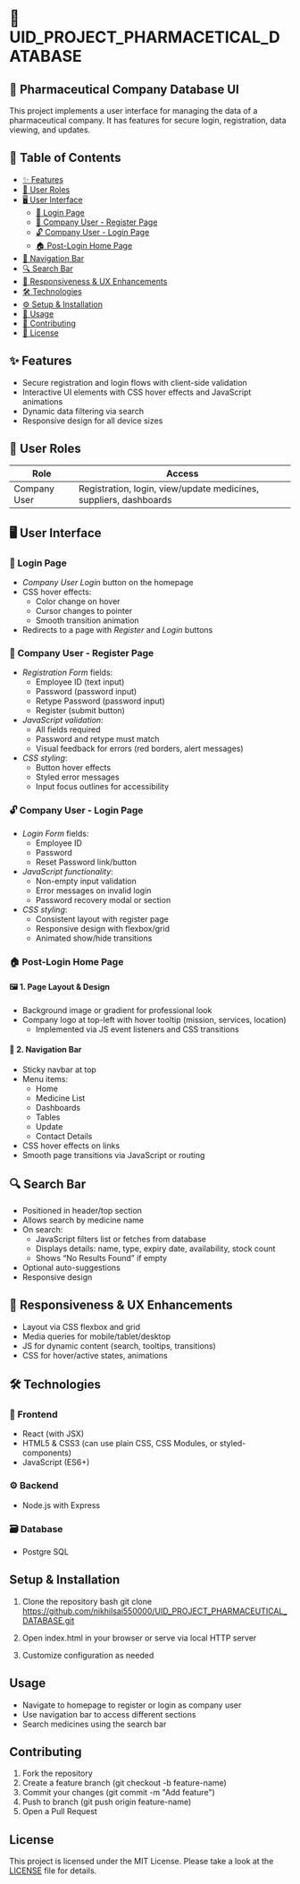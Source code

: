 # 💊 UID_PROJECT_PHARMACETICAL_DATABASE

## 🧪 Pharmaceutical Company Database UI

This project implements a user interface for managing the data of a pharmaceutical company. It has features for secure login, registration, data viewing, and updates.

## 📑  Table of Contents

- [✨ Features](#features)
- [👥 User Roles](#user-roles)
- [🖥️ User Interface](#user-interface)
  - [🔐 Login Page](#login-page)
  - [📝 Company User - Register Page](#company-user---register-page)
  - [🔓 Company User - Login Page](#company-user---login-page)
  - [🏠 Post-Login Home Page](#post-login-home-page)
- [🧭 Navigation Bar](#navigation-bar)
- [🔍 Search Bar](#search-bar)
- [📱 Responsiveness & UX Enhancements](#responsiveness--ux-enhancements)
- [🛠️ Technologies](#technologies)
- [⚙️ Setup & Installation](#setup--installation)
- [🚀 Usage](#usage)
- [🤝 Contributing](#contributing)
- [📝 License](#license)

## ✨ Features

- Secure registration and login flows with client-side validation
- Interactive UI elements with CSS hover effects and JavaScript animations
- Dynamic data filtering via search
- Responsive design for all device sizes


## 👥 User Roles

| Role         | Access                                              |
|--------------|-----------------------------------------------------|
| Company User | Registration, login, view/update medicines, suppliers, dashboards |


## 🖥️ User Interface

### 🔐 Login Page

- *Company User Login* button on the homepage
- CSS hover effects:
  - Color change on hover
  - Cursor changes to pointer
  - Smooth transition animation
- Redirects to a page with *Register* and *Login* buttons

### 📝 Company User - Register Page

- *Registration Form* fields:
  - Employee ID (text input)
  - Password (password input)
  - Retype Password (password input)
  - Register (submit button)
- *JavaScript validation*:
  - All fields required
  - Password and retype must match
  - Visual feedback for errors (red borders, alert messages)
- *CSS styling*:
  - Button hover effects
  - Styled error messages
  - Input focus outlines for accessibility

### 🔓 Company User - Login Page

- *Login Form* fields:
  - Employee ID
  - Password
  - Reset Password link/button
- *JavaScript functionality*:
  - Non-empty input validation
  - Error messages on invalid login
  - Password recovery modal or section
- *CSS styling*:
  - Consistent layout with register page
  - Responsive design with flexbox/grid
  - Animated show/hide transitions

### 🏠 Post-Login Home Page

#### 🖼️ 1. Page Layout & Design

- Background image or gradient for professional look
- Company logo at top-left with hover tooltip (mission, services, location)
  - Implemented via JS event listeners and CSS transitions

#### 🧭 2. Navigation Bar

- Sticky navbar at top
- Menu items:
  - Home
  - Medicine List
  - Dashboards
  - Tables
  - Update
  - Contact Details
- CSS hover effects on links
- Smooth page transitions via JavaScript or routing

## 🔍 Search Bar

- Positioned in header/top section
- Allows search by medicine name
- On search:
  - JavaScript filters list or fetches from database
  - Displays details: name, type, expiry date, availability, stock count
  - Shows “No Results Found” if empty
- Optional auto-suggestions
- Responsive design

## 📱 Responsiveness & UX Enhancements

- Layout via CSS flexbox and grid
- Media queries for mobile/tablet/desktop
- JS for dynamic content (search, tooltips, transitions)
- CSS for hover/active states, animations


## 🛠️ Technologies

### 🧩 Frontend
- React (with JSX)
- HTML5 & CSS3 (can use plain CSS, CSS Modules, or styled-components)
- JavaScript (ES6+)

### ⚙️ Backend 
- Node.js with Express

### 🗃️ Database 
- Postgre SQL

## Setup & Installation

1. Clone the repository
   bash
   git clone https://github.com/nikhilsai550000/UID_PROJECT_PHARMACEUTICAL_DATABASE.git
   
2. Open index.html in your browser or serve via local HTTP server
3. Customize configuration as needed

## Usage

- Navigate to homepage to register or login as company user
- Use navigation bar to access different sections
- Search medicines using the search bar

## Contributing

1. Fork the repository
2. Create a feature branch (git checkout -b feature-name)
3. Commit your changes (git commit -m "Add feature")
4. Push to branch (git push origin feature-name)
5. Open a Pull Request

## License

This project is licensed under the MIT License. Please take a look at the [LICENSE](LICENSE) file for details.
